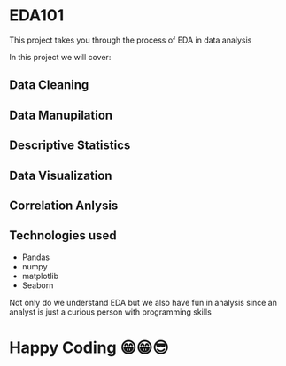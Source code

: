 # EDA101
This project takes you through the process of EDA in data analysis

In this project we will cover:
## Data Cleaning
## Data Manupilation
## Descriptive Statistics
## Data Visualization
## Correlation Anlysis

## Technologies used
- Pandas
- numpy
- matplotlib
- Seaborn

  
Not only do we understand EDA but we also have fun in analysis since an analyst is just a curious person with programming skills
# Happy Coding 😁😁😎

